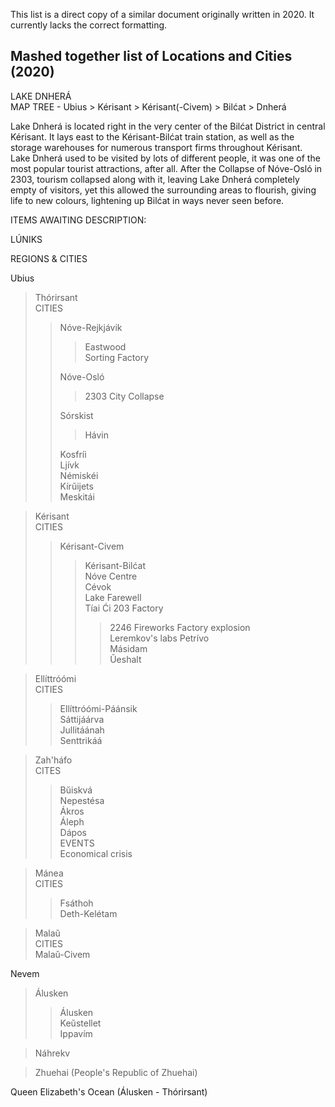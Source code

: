 This list is a direct copy of a similar document originally written in 2020. It currently lacks the correct formatting.

## Mashed together list of Locations and Cities (2020)
LAKE DNHERÁ  
MAP TREE - Ubius > Kérisant > Kérisant(-Civem) > Bilćat > Dnherá  
  
Lake Dnherá is located right in the very center of the Bilćat District in central Kérisant. It lays east to the Kérisant-Bilćat train station, as well as the storage warehouses for numerous transport firms throughout Kérisant.  
Lake Dnherá used to be visited by lots of different people, it was one of the most popular tourist attractions, after all. After the Collapse of Nóve-Osló in 2303, tourism collapsed along with it, leaving Lake Dnherá completely empty of visitors, yet this allowed the surrounding areas to flourish, giving life to new colours, lightening up Bilćat in ways never seen before.  
  
  
ITEMS AWAITING DESCRIPTION:  
  
LÚNIKS  
  
REGIONS & CITIES  
  
Ubius  
>Thórirsant  
CITIES  
>>Nóve-Rejkjávik  
>>>Eastwood  
>>>Sorting Factory  
>>>
>>Nóve-Osló  
>>>2303 City Collapse  
>>>
>>Sórskist  
>>>Hávin  
>>>
>>Kosfríi  
>>Ljívk  
>>Némiskéi  
>>Kírŭijets  
>>Meskitái  
  
>Kérisant  
CITIES  
>>Kérisant-Civem  
>>>Kérisant-Bilćat  
>>>Nóve Centre  
>>Cévok  
>>>Lake Farewell  
>>>Tíai Ći 203 Factory  
>>>>2246 Fireworks Factory explosion  
>>>Leremkov's labs
>>Petrívo  
>>Másidam  
>>Ŭeshalt  
  
>Ellíttróómi  
CITIES  
>>Ellíttróómi-Páánsik  
>>Sáttijáárva  
>>Jullitáánah  
>>Senttrikáá  
  
>Zah'háfo  
CITES  
>>Bŭiskvá  
>>Nepestésa  
>>Ákros  
>>Áleph  
>>Dápos  
EVENTS  
>>Economical crisis  
  
>Mánea  
CITIES  
>>Fsáthoh  
>>Deth-Kelétam  
  
>Malaŭ  
CITIES  
>Malaŭ-Civem  
  
Nevem  
>Álusken  
>>Álusken  
>>Keŭstellet  
>>Ippavím  
  
>Náhrekv  
  
>Zhuehai (People's Republic of Zhuehai)  
  
  
Queen Elizabeth's Ocean (Álusken - Thórirsant)
